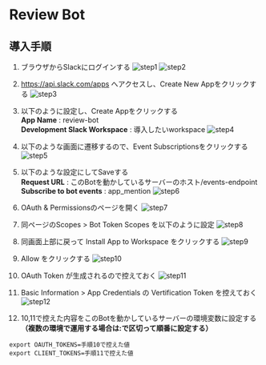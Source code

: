 # Review Bot

## 導入手順

1. ブラウザからSlackにログインする
![step1](img/step1.png)
![step2](img/step2.png)

2. https://api.slack.com/apps
へアクセスし、Create New Appをクリックする
![step3](img/step3.png)

3. 以下のように設定し、Create Appをクリックする  
**App Name** : review-bot  
**Development Slack Workspace** : 導入したいworkspace
![step4](img/step4.png)


4. 以下のような画面に遷移するので、Event Subscriptionsをクリックする
![step5](img/step5.png)


5. 以下のような設定にしてSaveする  
**Request URL** : このBotを動かしているサーバーのホスト/events-endpoint  
**Subscribe to bot events** : app_mention
![step6](img/step6.png)

6. OAuth & Permissionsのページを開く
![step7](img/step7.png)



7. 同ページのScopes > Bot Token Scopes
を以下のように設定
![step8](img/step8.png)


8. 同画面上部に戻って Install App to Workspace をクリックする
![step9](img/step9.png)


9. Allow をクリックする
![step10](img/step10.png)

10. OAuth Token が生成されるので控えておく
![step11](img/step11.png)

11. Basic Information > App Credentials の Vertification Token を控えておく
![step12](img/step12.png)

12. 10,11で控えた内容をこのBotを動かしているサーバーの環境変数に設定する **（複数の環境で運用する場合は:で区切って順番に設定する）**

```
export OAUTH_TOKENS=手順10で控えた値
export CLIENT_TOKENS=手順11で控えた値
```